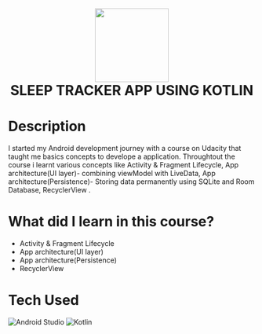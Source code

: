 <div align="center">
      <h1> <img src="https://img.icons8.com/color/512/android-studio--v3.png" width="150px"><br/>SLEEP TRACKER APP USING KOTLIN</h1>
     </div>


# Description

I started my Android development journey with a course on Udacity that taught me basics concepts to develope a application.
Throughtout the course i learnt various concepts like Activity & Fragment Lifecycle, App architecture(UI layer)- combining viewModel with LiveData, App architecture(Persistence)- Storing data permanently using SQLite and Room Database, RecyclerView .



# What did I learn in this course?

- Activity & Fragment Lifecycle
- App architecture(UI layer)
- App architecture(Persistence)
- RecyclerView

# Tech Used
![Android Studio](https://img.icons8.com/color/2x/android-studio--v2.png)  ![Kotlin](https://seeklogo.com/images/K/kotlin-logo-E4C9B2C4CF-seeklogo.com.png)


